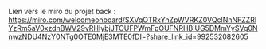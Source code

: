 Lien vers le miro du projet back : https://miro.com/welcomeonboard/SXVqOTRxYnZpWVRKZ0VQclNnNFZZRlYzRm5aV0xzdnBWV29vRHIybjJTOUFPWmFpOUFNRHBIUG5DMmYySVg0NnwzNDU4NzY0NTg0OTE0MjE3MTE0fDI=?share_link_id=992532082605